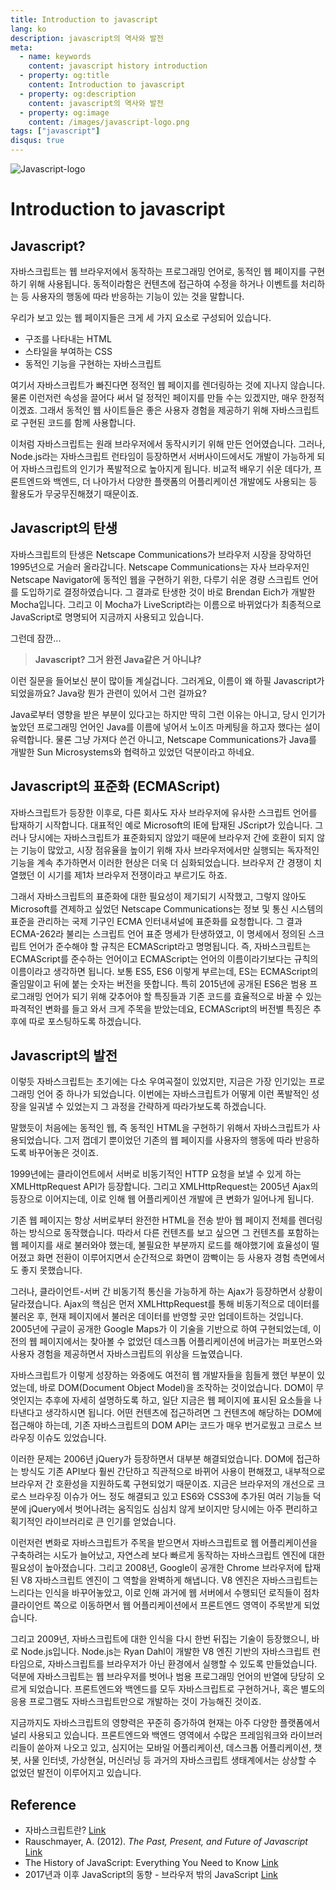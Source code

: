 ```yaml
---
title: Introduction to javascript
lang: ko
description: javascript의 역사와 발전
meta:
  - name: keywords
    content: javascript history introduction
  - property: og:title
    content: Introduction to javascript
  - property: og:description
    content: javascript의 역사와 발전
  - property: og:image
    content: /images/javascript-logo.png
tags: ["javascript"]
disqus: true
---
```


![Javascript-logo](/images/javascript-logo.png)

# Introduction to javascript

## Javascript?

자바스크립트는 웹 브라우저에서 동작하는 프로그래밍 언어로, 동적인 웹 페이지를 구현하기 위해 사용됩니다. 동적이라함은 컨텐츠에 접근하여 수정을 하거나 이벤트를 처리하는 등 사용자의 행동에 따라 반응하는 기능이 있는 것을 말합니다.

우리가 보고 있는 웹 페이지들은 크게 세 가지 요소로 구성되어 있습니다.

- 구조를 나타내는 HTML
- 스타일을 부여하는 CSS
- 동적인 기능을 구현하는 자바스크립트

여기서 자바스크립트가 빠진다면 정적인 웹 페이지를 렌더링하는 것에 지나지 않습니다. 물론 이런저런 속성을 끌어다 써서 덜 정적인 페이지를 만들 수는 있겠지만, 매우 한정적이겠죠. 그래서 동적인 웹 사이트들은 좋은 사용자 경험을 제공하기 위해 자바스크립트로 구현된 코드를 함께 사용합니다.

이처럼 자바스크립트는 원래 브라우저에서 동작시키기 위해 만든 언어였습니다. 그러나, Node.js라는 자바스크립트 런타임이 등장하면서 서버사이드에서도 개발이 가능하게 되어 자바스크립트의 인기가 폭발적으로 높아지게 됩니다. 비교적 배우기 쉬운 데다가, 프론트엔드와 백엔드, 더 나아가서 다양한 플랫폼의 어플리케이션 개발에도 사용되는 등 활용도가 무궁무진해졌기 때문이죠.

## Javascript의 탄생

자바스크립트의 탄생은 Netscape Communications가 브라우저 시장을 장악하던 1995년으로 거슬러 올라갑니다. Netscape Communications는 자사 브라우저인 Netscape Navigator에 동적인 웹을 구현하기 위한, 다루기 쉬운 경량 스크립트 언어를 도입하기로 결정하였습니다. 그 결과로 탄생한 것이 바로 Brendan Eich가 개발한 Mocha입니다. 그리고 이 Mocha가 LiveScript라는 이름으로 바뀌었다가 최종적으로 JavaScript로 명명되어 지금까지 사용되고 있습니다.

그런데 잠깐...

> **Javascript? 그거 완전 Java같은 거 아니냐?**

이런 질문을 들어보신 분이 많이들 계실겁니다. 그러게요, 이름이 왜 하필 Javascript가 되었을까요? Java랑 뭔가 관련이 있어서 그런 걸까요?

Java로부터 영향을 받은 부분이 있다고는 하지만 딱히 그런 이유는 아니고, 당시 인기가 높았던 프로그래밍 언어인 Java를 이름에 넣어서 노이즈 마케팅을 하고자 했다는 설이 유력합니다. 물론 그냥 가져다 쓴건 아니고, Netscape Communications가 Java를 개발한 Sun Microsystems와 협력하고 있었던 덕분이라고 하네요.

## Javascript의 표준화 (ECMAScript)

자바스크립트가 등장한 이후로, 다른 회사도 자사 브라우저에 유사한 스크립트 언어를 탑재하기 시작합니다. 대표적인 예로 Microsoft의 IE에 탑재된 JScript가 있습니다. 그러나 당시에는 자바스크립트가 표준화되지 않았기 때문에 브라우저 간에 호환이 되지 않는 기능이 많았고, 시장 점유율을 높이기 위해 자사 브라우저에서만 실행되는 독자적인 기능을 계속 추가하면서 이러한 현상은 더욱 더 심화되었습니다. 브라우저 간 경쟁이 치열했던 이 시기를 제1차 브라우저 전쟁이라고 부르기도 하죠.

그래서 자바스크립트의 표준화에 대한 필요성이 제기되기 시작했고, 그렇지 않아도 Microsoft를 견제하고 싶었던 Netscape Communications는 정보 및 통신 시스템의 표준을 관리하는 국제 기구인 ECMA 인터내셔널에 표준화를 요청합니다. 그 결과 ECMA-262라 불리는 스크립트 언어 표준 명세가 탄생하였고, 이 명세에서 정의된 스크립트 언어가 준수해야 할 규칙은 ECMAScript라고 명명됩니다. 즉, 자바스크립트는 ECMAScript를 준수하는 언어이고 ECMAScript는 언어의 이름이라기보다는 규칙의 이름이라고 생각하면 됩니다. 보통 ES5, ES6 이렇게 부르는데, ES는 ECMAScript의 줄임말이고 뒤에 붙는 숫자는 버전을 뜻합니다. 특히 2015년에 공개된 ES6은 범용 프로그래밍 언어가 되기 위해 갖추어야 할 특징들과 기존 코드를 효율적으로 바꿀 수 있는 파격적인 변화를 들고 와서 크게 주목을 받았는데요, ECMAScript의 버전별 특징은 추후에 따로 포스팅하도록 하겠습니다.

## Javascript의 발전

이렇듯 자바스크립트는 초기에는 다소 우여곡절이 있었지만, 지금은 가장 인기있는 프로그래밍 언어 중 하나가 되었습니다. 이번에는 자바스크립트가 어떻게 이런 폭발적인 성장을 일궈낼 수 있었는지 그 과정을 간략하게 따라가보도록 하겠습니다.

말했듯이 처음에는 동적인 웹, 즉 동적인 HTML을 구현하기 위해서 자바스크립트가 사용되었습니다. 그저 껍데기 뿐이었던 기존의 웹 페이지를 사용자의 행동에 따라 반응하도록 바꾸어놓은 것이죠.

1999년에는 클라이언트에서 서버로 비동기적인 HTTP 요청을 보낼 수 있게 하는 XMLHttpRequest API가 등장합니다. 그리고 XMLHttpRequest는 2005년 Ajax의 등장으로 이어지는데, 이로 인해 웹 어플리케이션 개발에 큰 변화가 일어나게 됩니다.

기존 웹 페이지는 항상 서버로부터 완전한 HTML을 전송 받아 웹 페이지 전체를 렌더링하는 방식으로 동작했습니다. 따라서 다른 컨텐츠를 보고 싶으면 그 컨텐츠를 포함하는 웹 페이지를 새로 불러와야 했는데, 불필요한 부분까지 로드를 해야했기에 효율성이 떨어졌고 화면 전환이 이루어지면서 순간적으로 화면이 깜빡이는 등 사용자 경험 측면에서도 좋지 못했습니다.

그러나, 클라이언트-서버 간 비동기적 통신을 가능하게 하는 Ajax가 등장하면서 상황이 달라졌습니다. Ajax의 핵심은 먼저 XMLHttpRequest를 통해 비동기적으로 데이터를 불러온 후, 현재 페이지에서 불러온 데이터를 반영할 곳만 업데이트하는 것입니다. 2005년에 구글이 공개한 Google Maps가 이 기술을 기반으로 하여 구현되었는데, 이전의 웹 페이지에서는 찾아볼 수 없었던 데스크톱 어플리케이션에 버금가는 퍼포먼스와 사용자 경험을 제공하면서 자바스크립트의 위상을 드높였습니다.

자바스크립트가 이렇게 성장하는 와중에도 여전히 웹 개발자들을 힘들게 했던 부분이 있었는데, 바로 DOM(Document Object Model)을 조작하는 것이었습니다. DOM이 무엇인지는 추후에 자세히 설명하도록 하고, 일단 지금은 웹 페이지에 표시된 요소들을 나타낸다고 생각하시면 됩니다. 어떤 컨텐츠에 접근하려면 그 컨텐츠에 해당하는 DOM에 접근해야 하는데, 기존 자바스크립트의 DOM API는 코드가 매우 번거로웠고 크로스 브라우징 이슈도 있었습니다.

이러한 문제는 2006년 jQuery가 등장하면서 대부분 해결되었습니다. DOM에 접근하는 방식도 기존 API보다 훨씬 간단하고 직관적으로 바뀌어 사용이 편해졌고, 내부적으로 브라우저 간 호환성을 지원하도록 구현되었기 때문이죠. 지금은 브라우저의 개선으로 크로스 브라우징 이슈가 어느 정도 해결되고 있고 ES6와 CSS3에 추가된 여러 기능들 덕분에 jQuery에서 벗어나려는 움직임도 심심치 않게 보이지만 당시에는 아주 편리하고 획기적인 라이브러리로 큰 인기를 얻었습니다.

이런저런 변화로 자바스크립트가 주목을 받으면서 자바스크립트로 웹 어플리케이션을 구축하려는 시도가 늘어났고, 자연스레 보다 빠르게 동작하는 자바스크립트 엔진에 대한 필요성이 높아졌습니다. 그리고 2008년, Google이 공개한 Chrome 브라우저에 탑재된 V8 자바스크립트 엔진이 그 역할을 완벽하게 해냅니다. V8 엔진은 자바스크립트는 느리다는 인식을 바꾸어놓았고, 이로 인해 과거에 웹 서버에서 수행되던 로직들이 점차 클라이언트 쪽으로 이동하면서 웹 어플리케이션에서 프론트엔드 영역이 주목받게 되었습니다.

그리고 2009년, 자바스크립트에 대한 인식을 다시 한번 뒤집는 기술이 등장했으니, 바로 Node.js입니다. Node.js는 Ryan Dahl이 개발한 V8 엔진 기반의 자바스크립트 런타임으로, 자바스크립트를 브라우저가 아닌 환경에서 실행할 수 있도록 만들었습니다. 덕분에 자바스크립트는 웹 브라우저를 벗어나 범용 프로그래밍 언어의 반열에 당당히 오르게 되었습니다. 프론트엔드와 백엔드를 모두 자바스크립트로 구현하거나, 혹은 별도의 응용 프로그램도 자바스크립트만으로 개발하는 것이 가능해진 것이죠.

지금까지도 자바스크립트의 영향력은 꾸준히 증가하여 현재는 아주 다양한 플랫폼에서 널리 사용되고 있습니다. 프론트엔드와 백엔드 영역에서 수많은 프레임워크와 라이브러리들이 쏟아져 나오고 있고, 심지어는 모바일 어플리케이션, 데스크톱 어플리케이션, 챗봇, 사물 인터넷, 가상현실, 머신러닝 등 과거의 자바스크립트 생태계에서는 상상할 수 없었던 발전이 이루어지고 있습니다.

## Reference

- 자바스크립트란? [Link](https://poiemaweb.com/js-introduction)
- Rauschmayer, A. (2012). _The Past, Present, and Future of Javascript_ [Link](https://www.amazon.com/Past-Present-Future-JavaScript-ebook/dp/B008MYLN3Y)
- The History of JavaScript: Everything You Need to Know [Link](https://www.springboard.com/blog/history-of-javascript/)
- 2017년과 이후 JavaScript의 동향 - 브라우저 밖의 JavaScript [Link](https://d2.naver.com/helloworld/0473039)

<Disqus/>